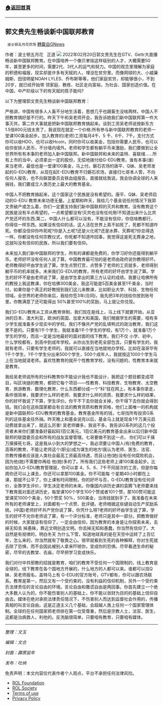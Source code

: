 ###  [:house:返回首頁](https://github.com/ourhimalayas/txt)
---


## 郭文贵先生畅谈新中国联邦教育
` 波士顿五月花农场` [轉載自GNews](https://gnews.org/zh-hans/2058599/)

作者：波士顿五月花   正道
![](https://assets.gnews.org/wp-content/uploads/2022/02/20220224-3.jpg)
2022年02月20日郭文贵先生在GTV、Gettr大直播畅谈新中国联邦教育。在中国培养一个像⻉聿铭这样级别的人才，大概需要50年，甚至更多的时间，需要2代、3代人的运气和努力。中国的观念里理解为家庭的积德和福报，现实却是许多有天赋的人，埋没在贫穷里。而像网球的大、小威廉姆斯、田径明星NOAH LYLES、乔布斯等等，他们家庭贫穷，却能够很小，不到20岁，就已经开始带 领家庭、教练、社区走向富裕，为社会、国家创造价值。在中国，中产阶级以下的有天赋的孩子能吗?

以下为整理郭文贵先生畅谈新中国联邦教育：

严格讲，中国有很多人人畜不分地生活着，思想几乎也跟畜生没啥两样。中国人不把教育搞好是不行的。昨天下午和吴老师开会，我告诉她我们新中国联邦第一件大事灭共，第二件大事就是把新中国联邦教育搞起来。谈到工资吴老师说按新东方1.5倍800元钱太贵了，我说现在就定一个价格:所有参与新中国联邦教育的老师一堂课100美金起步。加入教育的(老师)工资每月4千、5 千、6千、7千。支付方式你可以收HDO，也可以收Hcoin，同时你可以收美金，包括你需要人⺠币，也可以给你安排人⺠币，不分墙内墙外。老师和学生都有躺平币来激励，我们要做到让全世界所有有本事的老师加入新中国联邦。新中国联邦和未来的盖特、喜联储……所有上市的当中，必须拿出一定的股份，无偿地拨付给G-EDU教育。谁有本事(谁)来当老师，最低也是一堂课100美金，⻢上付。磐石农场的唐平、Q妹、吴老师发起的G-EDU教育，从现在起E-EDU教育不归磐石农场，直接归七哥本人管，不向任何人报告，也不向联盟委员会铁血组报告，直接就给我说。我会协调全球的人来捐钱，我们要成立人类历史上最大的教育基金。

中国人不把教育搞起来，这个国家这个⺠族是没有希望的。唐平、Q妹、吴老师启动的G-EDU 教育未来功德无量。上星期和昨天，我给几个基金说任何情况下我郭文贵破产或怎么着，你们一定要支持我们新中国联邦的灭共和教育。没有教育这个⺠族是没有半点希望的，一点希望都没有!灭共也没有任何用!不知道出来什么比共产党还坏的东⻄;第二，中国人什么都可以没有，不能没有信仰，你信啥教都行，你得信一样东⻄。如果没有信仰的话，这人活在世界上真不如死了，死都不知道咋死。你都没信仰你咋死呢?你是入土呢?还是火化呢?还是水葬、天葬呢?你总得选一样。你都没有任何宗教仪式，你死都不知道咋回事，我觉得这是死无葬身之地，这就叫没有信仰的⺠族，所以我们要有信仰。

未来加入我们新中国联邦的学生，所有的课都是免费的，你学习好你还能得到躺平币。老师好坏没有任何人说了算。中国教育最可怕的是老师由政府说你教得好坏。老师教得好坏由学生说了算。学生点赞打赏，点赞多了老师的工资就多，老师得到躺平币的机率就多。未来我们G-EDU的教育，所有老师的好坏由学生说了算。学生的好坏不是由老师说了算，是由学生拿出的第三方认证的成绩。我要让哈佛所有的教授上我这教课，你在哈佛300美金，我这可能是5百美金甚至1千美金，当时付。如果你是个真正的好教授到我们这儿来教课，比如职业大学、科技、生物任何领域。全世界的老师你来后，我给你签3年(合同)，我先把3年的钱给你放到账号里。你教满意了还可能得出 50%甚至100%的奖励，⻢上就让你兑现。

我们G-EDU教育从工资从教育体制，我们现在是线上，⻢上线下就要开始，从亚洲的日本、澳大利亚，欧洲的英国、加拿大和美国，我们根据学生的需要，咱有多少学生就准备多少现实中的学校。我们不像共产党的乱填鸭式的政治教育，我们这里不是的。只要有1千个学生，我就准备1千个学生的学校，有1万个，就准备1万个学生的学校，而且一定是当地最好的面对面的线下教育。我们不仅 小学、初中，什么学校都有，到高中到成年学校。从你出生到老死全部包含。只要有学生的，我就有老师，只要有学生老师的，我就可以直接在当地就地办学校。比如在温哥华有1千个学生，1千个学生分出来500个学生，500个成年人，我就按这1000个学生⻢上在当地就请老师。喜欢性教育的就开个性教育学校，没有问题的，性教育本来就是教育。

我给吴老师说所有的分科教育你不能设计我也不能设计，我把这个题目都变成项目，叫区块链的教育，都把它每个项目——性教育、科技教育、生物教育、太空教育、旅游教育、数理化教育，什么东⻄都分成一个“科“挂在网上，有本事你拿走，条件很简单，我要求什么样的老师、我要求什么样的资质、我要求什么样的结果，你的好坏我说了不算，学生评价。你干不下去你就会关掉，你干得下去你就会得到钱。我们会在这些国家都会有合法的教育资质和教育资格，他们上面唯一的机构就是新中国联邦G-EDU教育的教育基金。教育基金所有的钱，七哥找所有投资G系列的这些基金往外捐。昨天晚上和基金说完以后，基金⻢上就是现金1千万美元启动费就拿出来了，就这么厉害! 吴老师嫌多，我说不多。我告诉G系列的这几个投资者未来你们要准备好最起码1百亿美元，1百亿美元的教育基金出来以后归新中国联邦的联盟委员会和所有的战友监督管理。七哥要做不到这一点， 你们可以千揍万揍揍死七哥。这是我从小到大的梦想之一，我必须要让中国人(有)免费的教育， 高等的教育，不能让老师这个(职业)成为谋生的地方!我认为老师、医生、法官、宗教传播者应该是人类社会最高工资最高待遇，而且让他(她)没有任何腐败机会，因为他(她)不需要你再给 他(她)多的了。所有我们这些老师上课100美金起步。比如你加入G-EDU教育管理层，你可以拿 4、5、6、7千不同层次的工资，但是你每周你还可以上课去，你还可以拿那100美金。你不可能每 个星期40小时都在上课，那就不公平了，你上课有时间限制，你的好坏与否，G-EDU教育没有任何评价，全靠学生评价，学生决定老师的未来。你像国内讲历史课的袁腾⻜老师要来线下教育面对面还讲历史，每堂课100个学生100个赞或者101个赞，那100赞可能这堂课奖1000个美金，50个赞奖 50%，500美金，当场钱就到手了。我准备在未来所有的老师课堂上，对面都有一个点赞、批评键。老师根据这些键自动生产奖励系统。(中国)老师好坏共产党你说了算，你凭什么呀?老师的好坏由学生说了算，学生的好坏不光你老师说了算，有一个评分标准，老师只是其中一部分。把教育做好的时候，大家就该有信仰了，一定会由信仰，因为教育的本身是让你探索未来，去掉无知去 掉愚昧，靠近文明创造文明。你去掉无知和愚蠢，你当然有信仰了。大自然是有规律的，明白冬天 为什么下雪，知道地球真的是在天空中运转了上百亿年，怎么来的，你当然就有了敬畏之心。很早就看到生死的各种解释，你对生死就去除了恐惧，而不会因此被别人拿来吓唬你，变成你的恐惧。尽早看透生命的秘密，尽早的去教堂、去庙，尽早把学习变成快乐。

我们对付中共邪教的招就是教育，咱们的教育不受任何一个国限制的，线上教育是全球的，线下教育在各个国地方开展的，什么地方的人都可以来。谁都可以找Q妹、吴老师报名，盖特⻢上有 G-EDU的官方账号，GTV都有，你可以跟农场联系。教育是第一，然后又有一个受约束的，没有利益的信仰机制，另外一个受约束负法律责任的言论自由的环境。言论自由和撒谎自由是两回事。你首先建立一个绝大多数人认为的，你不能伤害别人的基础上，你不能以敛财为目的的基础上信仰自由去。媒体在绝对承担法律责任情况下，不伤害别人而达到监督社会作用的，传播真相的叫言论自由。这是正道主义几个基础，会超越人类上任何一个国家管理体制。全球的在任何国家把老师排在第一位受尊重，然后是宗教人士，法官、医生，这都是治病救人，利他的。反洗脑很简单，只要咱有教育，只要咱有媒体。

* * *

*整理：文玉*

*编辑：文合*

*封面：霹雳鼠年*

*发布：吐纳*

 

免责声明：本文内容仅代表作者个人观点，平台不承担任何法律风险。

- [ROL Foundation](https://rolfoundation.org/)
- [ROL Society](https://rolsociety.org/)
- [Terms of use](https://gnews.org/terms-of-use-3/)
- [Privacy Policy](https://gnews.org/privacy-policy/)
